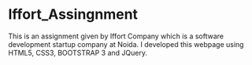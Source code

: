 # Iffort_Assingnment
This is an assignment given by Iffort Company which is a software development startup company at Noida.
I developed this webpage using HTML5, CSS3, BOOTSTRAP 3 and JQuery.
